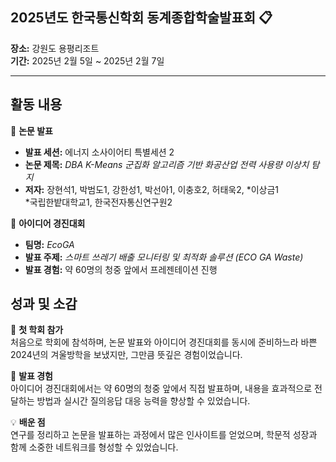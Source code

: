 ## 2025년도 한국통신학회 동계종합학술발표회 📋

**장소:** 강원도 용평리조트  
**기간:** 2025년 2월 5일 ~ 2025년 2월 7일

---

## 활동 내용

📌 **논문 발표**

- **발표 세션:** 에너지 소사이어티 특별세션 2
- **논문 제목:** _DBA K-Means 군집화 알고리즘 기반 화공산업 전력 사용량 이상치 탐지_
- **저자:** 장현석1, 박범도1, 강한성1, 박선아1, 이충호2, 허태욱2, \*이상금1  
  \*국립한밭대학교1, 한국전자통신연구원2

📌 **아이디어 경진대회**

- **팀명:** _EcoGA_
- **발표 주제:** _스마트 쓰레기 배출 모니터링 및 최적화 솔루션 (ECO GA Waste)_
- **발표 경험:** 약 60명의 청중 앞에서 프레젠테이션 진행

## 성과 및 소감

🎤 **첫 학회 참가**  
처음으로 학회에 참석하며, 논문 발표와 아이디어 경진대회를 동시에 준비하느라 바쁜 2024년의 겨울방학을 보냈지만, 그만큼 뜻깊은 경험이었습니다.

🎯 **발표 경험**  
아이디어 경진대회에서는 약 60명의 청중 앞에서 직접 발표하며, 내용을 효과적으로 전달하는 방법과 실시간 질의응답 대응 능력을 향상할 수 있었습니다.

💡 **배운 점**  
연구를 정리하고 논문을 발표하는 과정에서 많은 인사이트를 얻었으며, 학문적 성장과 함께 소중한 네트워크를 형성할 수 있었습니다.
